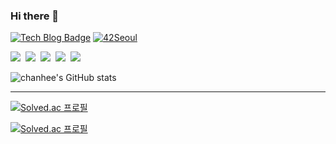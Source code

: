 <!--![header](https://capsule-render.vercel.app/api?type=wave&color=auto&height=300&section=header&text=capsule%20render&fontSize=90)-->

### Hi there 👋  
[![Tech Blog Badge](http://img.shields.io/badge/-Tech%20blog-A9225C?style=plastic&logo=Notion&link=https://near-apparatus-275.notion.site/ee18830c71e144359e3d07d4979e62bc)](https://near-apparatus-275.notion.site/ee18830c71e144359e3d07d4979e62bc)
[![42Seoul](https://img.shields.io/badge/42Seoul-000000?style=plastic&logo=42&logoColor=white)](https://near-apparatus-275.notion.site/42Seoul-4c36f9de4b094ffd8c0174bb54ae6240)
  
<img src="https://img.shields.io/badge/Java-007396?style=plastic&logo=Java&logoColor=white"/></a>&nbsp;
<img src="https://img.shields.io/badge/Spring Boot-6DB33F?style=plastic&logo=Spring Boot&logoColor=white"/></a>&nbsp; 
<img src="https://img.shields.io/badge/Javascript-000000?style=plastic&logo=Javascript&logoColor=white"/></a>&nbsp;
<img src="https://img.shields.io/badge/Amazon AWS-232F3E?style=plastic&logo=Amazon AWS&logoColor=white"/></a>&nbsp;
<img src="https://img.shields.io/badge/C-A8B9CC?style=plastic&logo=C&logoColor=white"/></a>&nbsp;

<!--[![Hits](https://hits.seeyoufarm.com/api/count/incr/badge.svg?url=https://github.com/chanhl22%2Fgjbae1212%2Fhit-counter&title=VISIT)](https://github.com/chanhl22)&nbsp;

<img src="https://img.shields.io/badge/Java-007396?style=flat-square&logo=Java&logoColor=white"/></a>&nbsp;
<img src="https://img.shields.io/badge/Spring-6DB33F?style=flat-square&logo=Spring&logoColor=white"/></a>&nbsp; 
<img src="https://img.shields.io/badge/Spring Boot-6DB33F?style=flat-square&logo=Spring Boot&logoColor=white"/></a>&nbsp; 
<img src="https://img.shields.io/badge/42Seoul-000000?style=flat-square&logo=42&logoColor=white"/></a>&nbsp;
<img src="https://img.shields.io/badge/Javascript-000000?style=flat-square&logo=Javascript&logoColor=white"/></a>&nbsp;
-->  
  
![chanhee's GitHub stats](https://github-readme-stats.vercel.app/api?username=chanhl22&show_icons=true&theme=radical)  
___
  
<!--### :mag_right: Solved.ac &nbsp; &nbsp; -->
[![Solved.ac 프로필](http://mazassumnida.wtf/api/mini/generate_badge?boj=lch9502)](https://solved.ac/lch9502)  

[![Solved.ac 프로필](http://mazassumnida.wtf/api/pastel/generate_badge?boj=lch9502)](https://solved.ac/lch9502)



<!--
**chanhl22/chanhl22** is a ✨ _special_ ✨ repository because its `README.md` (this file) appears on your GitHub profile.

Here are some ideas to get you started:
                
- 🔭 I’m currently working on ...
- 🌱 I’m currently learning ...
- 👯 I’m looking to collaborate on ...
- 🤔 I’m looking for help with ...
- 💬 Ask me about ...
- 📫 How to reach me: ...
- 😄 Pronouns: ...
- ⚡ Fun fact: ...
-->
